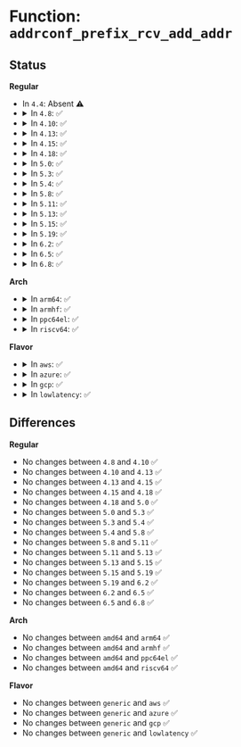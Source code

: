 # Function: <code>addrconf_prefix_rcv_add_addr</code>

## Status
<b>Regular</b>
<ul>
<li>
In <code>4.4</code>: Absent ⚠️
</li>
<li>
<details>
<summary>In <code>4.8</code>: ✅</summary>

```c
int addrconf_prefix_rcv_add_addr(struct net *net, struct net_device *dev, const struct prefix_info *pinfo, struct inet6_dev *in6_dev, const struct in6_addr *addr, int addr_type, u32 addr_flags, bool sllao, bool tokenized, __u32 valid_lft, u32 prefered_lft);
```

**Collision:** Unique Global

**Inline:** No

**Transformation:** False

**Instances:**

```
In net/ipv6/addrconf.c (ffffffff8183d850)
Location: net/ipv6/addrconf.c:2379
Inline: False
Direct callers:
  - net/ipv6/addrconf.c:addrconf_prefix_rcv
```
**Symbols:**

```
ffffffff8183d850-ffffffff8183da7a: addrconf_prefix_rcv_add_addr (STB_GLOBAL)
```
</details>
</li>
<li>
<details>
<summary>In <code>4.10</code>: ✅</summary>

```c
int addrconf_prefix_rcv_add_addr(struct net *net, struct net_device *dev, const struct prefix_info *pinfo, struct inet6_dev *in6_dev, const struct in6_addr *addr, int addr_type, u32 addr_flags, bool sllao, bool tokenized, __u32 valid_lft, u32 prefered_lft);
```

**Collision:** Unique Global

**Inline:** No

**Transformation:** False

**Instances:**

```
In net/ipv6/addrconf.c (ffffffff8186f460)
Location: net/ipv6/addrconf.c:2394
Inline: False
Direct callers:
  - net/ipv6/addrconf.c:addrconf_prefix_rcv
```
**Symbols:**

```
ffffffff8186f460-ffffffff8186f68a: addrconf_prefix_rcv_add_addr (STB_GLOBAL)
```
</details>
</li>
<li>
<details>
<summary>In <code>4.13</code>: ✅</summary>

```c
int addrconf_prefix_rcv_add_addr(struct net *net, struct net_device *dev, const struct prefix_info *pinfo, struct inet6_dev *in6_dev, const struct in6_addr *addr, int addr_type, u32 addr_flags, bool sllao, bool tokenized, __u32 valid_lft, u32 prefered_lft);
```

**Collision:** Unique Global

**Inline:** No

**Transformation:** False

**Instances:**

```
In net/ipv6/addrconf.c (ffffffff81894220)
Location: net/ipv6/addrconf.c:2449
Inline: False
Direct callers:
  - net/ipv6/addrconf.c:addrconf_prefix_rcv
```
**Symbols:**

```
ffffffff81894220-ffffffff81894442: addrconf_prefix_rcv_add_addr (STB_GLOBAL)
```
</details>
</li>
<li>
<details>
<summary>In <code>4.15</code>: ✅</summary>

```c
int addrconf_prefix_rcv_add_addr(struct net *net, struct net_device *dev, const struct prefix_info *pinfo, struct inet6_dev *in6_dev, const struct in6_addr *addr, int addr_type, u32 addr_flags, bool sllao, bool tokenized, __u32 valid_lft, u32 prefered_lft);
```

**Collision:** Unique Global

**Inline:** No

**Transformation:** False

**Instances:**

```
In net/ipv6/addrconf.c (ffffffff81915670)
Location: net/ipv6/addrconf.c:2473
Inline: False
Direct callers:
  - net/ipv6/addrconf.c:addrconf_prefix_rcv
```
**Symbols:**

```
ffffffff81915670-ffffffff819158bc: addrconf_prefix_rcv_add_addr (STB_GLOBAL)
```
</details>
</li>
<li>
<details>
<summary>In <code>4.18</code>: ✅</summary>

```c
int addrconf_prefix_rcv_add_addr(struct net *net, struct net_device *dev, const struct prefix_info *pinfo, struct inet6_dev *in6_dev, const struct in6_addr *addr, int addr_type, u32 addr_flags, bool sllao, bool tokenized, __u32 valid_lft, u32 prefered_lft);
```

**Collision:** Unique Global

**Inline:** No

**Transformation:** False

**Instances:**

```
In net/ipv6/addrconf.c (ffffffff8196cc60)
Location: net/ipv6/addrconf.c:2499
Inline: False
Direct callers:
  - net/ipv6/addrconf.c:addrconf_prefix_rcv
```
**Symbols:**

```
ffffffff8196cc60-ffffffff8196cf01: addrconf_prefix_rcv_add_addr (STB_GLOBAL)
```
</details>
</li>
<li>
<details>
<summary>In <code>5.0</code>: ✅</summary>

```c
int addrconf_prefix_rcv_add_addr(struct net *net, struct net_device *dev, const struct prefix_info *pinfo, struct inet6_dev *in6_dev, const struct in6_addr *addr, int addr_type, u32 addr_flags, bool sllao, bool tokenized, __u32 valid_lft, u32 prefered_lft);
```

**Collision:** Unique Global

**Inline:** No

**Transformation:** False

**Instances:**

```
In net/ipv6/addrconf.c (ffffffff819a2790)
Location: net/ipv6/addrconf.c:2515
Inline: False
Direct callers:
  - net/ipv6/addrconf.c:addrconf_prefix_rcv
```
**Symbols:**

```
ffffffff819a2790-ffffffff819a2a31: addrconf_prefix_rcv_add_addr (STB_GLOBAL)
```
</details>
</li>
<li>
<details>
<summary>In <code>5.3</code>: ✅</summary>

```c
int addrconf_prefix_rcv_add_addr(struct net *net, struct net_device *dev, const struct prefix_info *pinfo, struct inet6_dev *in6_dev, const struct in6_addr *addr, int addr_type, u32 addr_flags, bool sllao, bool tokenized, __u32 valid_lft, u32 prefered_lft);
```

**Collision:** Unique Global

**Inline:** No

**Transformation:** False

**Instances:**

```
In net/ipv6/addrconf.c (ffffffff81a0ee10)
Location: net/ipv6/addrconf.c:2555
Inline: False
Direct callers:
  - net/ipv6/addrconf.c:addrconf_prefix_rcv
```
**Symbols:**

```
ffffffff81a0ee10-ffffffff81a0f09b: addrconf_prefix_rcv_add_addr (STB_GLOBAL)
```
</details>
</li>
<li>
<details>
<summary>In <code>5.4</code>: ✅</summary>

```c
int addrconf_prefix_rcv_add_addr(struct net *net, struct net_device *dev, const struct prefix_info *pinfo, struct inet6_dev *in6_dev, const struct in6_addr *addr, int addr_type, u32 addr_flags, bool sllao, bool tokenized, __u32 valid_lft, u32 prefered_lft);
```

**Collision:** Unique Global

**Inline:** No

**Transformation:** False

**Instances:**

```
In net/ipv6/addrconf.c (ffffffff81a45b50)
Location: net/ipv6/addrconf.c:2557
Inline: False
Direct callers:
  - net/ipv6/addrconf.c:addrconf_prefix_rcv
```
**Symbols:**

```
ffffffff81a45b50-ffffffff81a45ddb: addrconf_prefix_rcv_add_addr (STB_GLOBAL)
```
</details>
</li>
<li>
<details>
<summary>In <code>5.8</code>: ✅</summary>

```c
int addrconf_prefix_rcv_add_addr(struct net *net, struct net_device *dev, const struct prefix_info *pinfo, struct inet6_dev *in6_dev, const struct in6_addr *addr, int addr_type, u32 addr_flags, bool sllao, bool tokenized, __u32 valid_lft, u32 prefered_lft);
```

**Collision:** Unique Global

**Inline:** No

**Transformation:** False

**Instances:**

```
In net/ipv6/addrconf.c (ffffffff81b3c960)
Location: net/ipv6/addrconf.c:2546
Inline: False
Direct callers:
  - net/ipv6/addrconf.c:addrconf_prefix_rcv
```
**Symbols:**

```
ffffffff81b3c960-ffffffff81b3cc44: addrconf_prefix_rcv_add_addr (STB_GLOBAL)
```
</details>
</li>
<li>
<details>
<summary>In <code>5.11</code>: ✅</summary>

```c
int addrconf_prefix_rcv_add_addr(struct net *net, struct net_device *dev, const struct prefix_info *pinfo, struct inet6_dev *in6_dev, const struct in6_addr *addr, int addr_type, u32 addr_flags, bool sllao, bool tokenized, __u32 valid_lft, u32 prefered_lft);
```

**Collision:** Unique Global

**Inline:** No

**Transformation:** False

**Instances:**

```
In net/ipv6/addrconf.c (ffffffff81b4b670)
Location: net/ipv6/addrconf.c:2573
Inline: False
Direct callers:
  - net/ipv6/addrconf.c:addrconf_prefix_rcv
```
**Symbols:**

```
ffffffff81b4b670-ffffffff81b4b95f: addrconf_prefix_rcv_add_addr (STB_GLOBAL)
```
</details>
</li>
<li>
<details>
<summary>In <code>5.13</code>: ✅</summary>

```c
int addrconf_prefix_rcv_add_addr(struct net *net, struct net_device *dev, const struct prefix_info *pinfo, struct inet6_dev *in6_dev, const struct in6_addr *addr, int addr_type, u32 addr_flags, bool sllao, bool tokenized, __u32 valid_lft, u32 prefered_lft);
```

**Collision:** Unique Global

**Inline:** No

**Transformation:** False

**Instances:**

```
In net/ipv6/addrconf.c (ffffffff81b39240)
Location: net/ipv6/addrconf.c:2575
Inline: False
Direct callers:
  - net/ipv6/addrconf.c:addrconf_prefix_rcv
```
**Symbols:**

```
ffffffff81b39240-ffffffff81b39504: addrconf_prefix_rcv_add_addr (STB_GLOBAL)
```
</details>
</li>
<li>
<details>
<summary>In <code>5.15</code>: ✅</summary>

```c
int addrconf_prefix_rcv_add_addr(struct net *net, struct net_device *dev, const struct prefix_info *pinfo, struct inet6_dev *in6_dev, const struct in6_addr *addr, int addr_type, u32 addr_flags, bool sllao, bool tokenized, __u32 valid_lft, u32 prefered_lft);
```

**Collision:** Unique Global

**Inline:** No

**Transformation:** False

**Instances:**

```
In net/ipv6/addrconf.c (ffffffff81bff9e0)
Location: net/ipv6/addrconf.c:2582
Inline: False
Direct callers:
  - net/ipv6/addrconf.c:addrconf_prefix_rcv
```
**Symbols:**

```
ffffffff81bff9e0-ffffffff81bffcb7: addrconf_prefix_rcv_add_addr (STB_GLOBAL)
```
</details>
</li>
<li>
<details>
<summary>In <code>5.19</code>: ✅</summary>

```c
int addrconf_prefix_rcv_add_addr(struct net *net, struct net_device *dev, const struct prefix_info *pinfo, struct inet6_dev *in6_dev, const struct in6_addr *addr, int addr_type, u32 addr_flags, bool sllao, bool tokenized, __u32 valid_lft, u32 prefered_lft);
```

**Collision:** Unique Global

**Inline:** No

**Transformation:** False

**Instances:**

```
In net/ipv6/addrconf.c (ffffffff81d99480)
Location: net/ipv6/addrconf.c:2585
Inline: False
Direct callers:
  - net/ipv6/addrconf.c:addrconf_prefix_rcv
```
**Symbols:**

```
ffffffff81d99480-ffffffff81d99776: addrconf_prefix_rcv_add_addr (STB_GLOBAL)
```
</details>
</li>
<li>
<details>
<summary>In <code>6.2</code>: ✅</summary>

```c
int addrconf_prefix_rcv_add_addr(struct net *net, struct net_device *dev, const struct prefix_info *pinfo, struct inet6_dev *in6_dev, const struct in6_addr *addr, int addr_type, u32 addr_flags, bool sllao, bool tokenized, __u32 valid_lft, u32 prefered_lft);
```

**Collision:** Unique Global

**Inline:** No

**Transformation:** False

**Instances:**

```
In net/ipv6/addrconf.c (ffffffff81f681b0)
Location: net/ipv6/addrconf.c:2585
Inline: False
Direct callers:
  - net/ipv6/addrconf.c:addrconf_prefix_rcv
```
**Symbols:**

```
ffffffff81f681b0-ffffffff81f684a6: addrconf_prefix_rcv_add_addr (STB_GLOBAL)
```
</details>
</li>
<li>
<details>
<summary>In <code>6.5</code>: ✅</summary>

```c
int addrconf_prefix_rcv_add_addr(struct net *net, struct net_device *dev, const struct prefix_info *pinfo, struct inet6_dev *in6_dev, const struct in6_addr *addr, int addr_type, u32 addr_flags, bool sllao, bool tokenized, __u32 valid_lft, u32 prefered_lft);
```

**Collision:** Unique Global

**Inline:** No

**Transformation:** False

**Instances:**

```
In net/ipv6/addrconf.c (ffffffff81fc82a0)
Location: net/ipv6/addrconf.c:2590
Inline: False
Direct callers:
  - net/ipv6/addrconf.c:addrconf_prefix_rcv
```
**Symbols:**

```
ffffffff81fc82a0-ffffffff81fc8596: addrconf_prefix_rcv_add_addr (STB_GLOBAL)
```
</details>
</li>
<li>
<details>
<summary>In <code>6.8</code>: ✅</summary>

```c
int addrconf_prefix_rcv_add_addr(struct net *net, struct net_device *dev, const struct prefix_info *pinfo, struct inet6_dev *in6_dev, const struct in6_addr *addr, int addr_type, u32 addr_flags, bool sllao, bool tokenized, __u32 valid_lft, u32 prefered_lft);
```

**Collision:** Unique Global

**Inline:** No

**Transformation:** False

**Instances:**

```
In net/ipv6/addrconf.c (ffffffff820959d0)
Location: net/ipv6/addrconf.c:2618
Inline: False
Direct callers:
  - net/ipv6/addrconf.c:addrconf_prefix_rcv
```
**Symbols:**

```
ffffffff820959d0-ffffffff82095cc9: addrconf_prefix_rcv_add_addr (STB_GLOBAL)
```
</details>
</li>
</ul>
<b>Arch</b>
<ul>
<li>
<details>
<summary>In <code>arm64</code>: ✅</summary>

```c
int addrconf_prefix_rcv_add_addr(struct net *net, struct net_device *dev, const struct prefix_info *pinfo, struct inet6_dev *in6_dev, const struct in6_addr *addr, int addr_type, u32 addr_flags, bool sllao, bool tokenized, __u32 valid_lft, u32 prefered_lft);
```

**Collision:** Unique Global

**Inline:** No

**Transformation:** False

**Instances:**

```
In net/ipv6/addrconf.c (ffff800010d08508)
Location: net/ipv6/addrconf.c:2557
Inline: False
Direct callers:
  - net/ipv6/addrconf.c:addrconf_prefix_rcv
```
**Symbols:**

```
ffff800010d08508-ffff800010d08874: addrconf_prefix_rcv_add_addr (STB_GLOBAL)
```
</details>
</li>
<li>
<details>
<summary>In <code>armhf</code>: ✅</summary>

```c
int addrconf_prefix_rcv_add_addr(struct net *net, struct net_device *dev, const struct prefix_info *pinfo, struct inet6_dev *in6_dev, const struct in6_addr *addr, int addr_type, u32 addr_flags, bool sllao, bool tokenized, __u32 valid_lft, u32 prefered_lft);
```

**Collision:** Unique Global

**Inline:** No

**Transformation:** False

**Instances:**

```
In net/ipv6/addrconf.c (c0e0ecf8)
Location: net/ipv6/addrconf.c:2557
Inline: False
Direct callers:
  - net/ipv6/addrconf.c:addrconf_prefix_rcv
```
**Symbols:**

```
c0e0ecf8-c0e0ef74: addrconf_prefix_rcv_add_addr (STB_GLOBAL)
```
</details>
</li>
<li>
<details>
<summary>In <code>ppc64el</code>: ✅</summary>

```c
int addrconf_prefix_rcv_add_addr(struct net *net, struct net_device *dev, const struct prefix_info *pinfo, struct inet6_dev *in6_dev, const struct in6_addr *addr, int addr_type, u32 addr_flags, bool sllao, bool tokenized, __u32 valid_lft, u32 prefered_lft);
```

**Collision:** Unique Global

**Inline:** No

**Transformation:** False

**Instances:**

```
In net/ipv6/addrconf.c (c000000000e32a10)
Location: net/ipv6/addrconf.c:2557
Inline: False
Direct callers:
  - net/ipv6/addrconf.c:addrconf_prefix_rcv
```
**Symbols:**

```
c000000000e32a10-c000000000e32d54: addrconf_prefix_rcv_add_addr (STB_GLOBAL)
```
</details>
</li>
<li>
<details>
<summary>In <code>riscv64</code>: ✅</summary>

```c
int addrconf_prefix_rcv_add_addr(struct net *net, struct net_device *dev, const struct prefix_info *pinfo, struct inet6_dev *in6_dev, const struct in6_addr *addr, int addr_type, u32 addr_flags, bool sllao, bool tokenized, __u32 valid_lft, u32 prefered_lft);
```

**Collision:** Unique Global

**Inline:** No

**Transformation:** False

**Instances:**

```
In net/ipv6/addrconf.c (ffffffe0008505ac)
Location: net/ipv6/addrconf.c:2557
Inline: False
Direct callers:
  - net/ipv6/addrconf.c:addrconf_prefix_rcv
```
**Symbols:**

```
ffffffe0008505ac-ffffffe0008507c8: addrconf_prefix_rcv_add_addr (STB_GLOBAL)
```
</details>
</li>
</ul>
<b>Flavor</b>
<ul>
<li>
<details>
<summary>In <code>aws</code>: ✅</summary>

```c
int addrconf_prefix_rcv_add_addr(struct net *net, struct net_device *dev, const struct prefix_info *pinfo, struct inet6_dev *in6_dev, const struct in6_addr *addr, int addr_type, u32 addr_flags, bool sllao, bool tokenized, __u32 valid_lft, u32 prefered_lft);
```

**Collision:** Unique Global

**Inline:** No

**Transformation:** False

**Instances:**

```
In net/ipv6/addrconf.c (ffffffff819e51e0)
Location: net/ipv6/addrconf.c:2557
Inline: False
Direct callers:
  - net/ipv6/addrconf.c:addrconf_prefix_rcv
```
**Symbols:**

```
ffffffff819e51e0-ffffffff819e546b: addrconf_prefix_rcv_add_addr (STB_GLOBAL)
```
</details>
</li>
<li>
<details>
<summary>In <code>azure</code>: ✅</summary>

```c
int addrconf_prefix_rcv_add_addr(struct net *net, struct net_device *dev, const struct prefix_info *pinfo, struct inet6_dev *in6_dev, const struct in6_addr *addr, int addr_type, u32 addr_flags, bool sllao, bool tokenized, __u32 valid_lft, u32 prefered_lft);
```

**Collision:** Unique Global

**Inline:** No

**Transformation:** False

**Instances:**

```
In net/ipv6/addrconf.c (ffffffff819a1fa0)
Location: net/ipv6/addrconf.c:2557
Inline: False
Direct callers:
  - net/ipv6/addrconf.c:addrconf_prefix_rcv
```
**Symbols:**

```
ffffffff819a1fa0-ffffffff819a222b: addrconf_prefix_rcv_add_addr (STB_GLOBAL)
```
</details>
</li>
<li>
<details>
<summary>In <code>gcp</code>: ✅</summary>

```c
int addrconf_prefix_rcv_add_addr(struct net *net, struct net_device *dev, const struct prefix_info *pinfo, struct inet6_dev *in6_dev, const struct in6_addr *addr, int addr_type, u32 addr_flags, bool sllao, bool tokenized, __u32 valid_lft, u32 prefered_lft);
```

**Collision:** Unique Global

**Inline:** No

**Transformation:** False

**Instances:**

```
In net/ipv6/addrconf.c (ffffffff81a4fc60)
Location: net/ipv6/addrconf.c:2557
Inline: False
Direct callers:
  - net/ipv6/addrconf.c:addrconf_prefix_rcv
```
**Symbols:**

```
ffffffff81a4fc60-ffffffff81a4feeb: addrconf_prefix_rcv_add_addr (STB_GLOBAL)
```
</details>
</li>
<li>
<details>
<summary>In <code>lowlatency</code>: ✅</summary>

```c
int addrconf_prefix_rcv_add_addr(struct net *net, struct net_device *dev, const struct prefix_info *pinfo, struct inet6_dev *in6_dev, const struct in6_addr *addr, int addr_type, u32 addr_flags, bool sllao, bool tokenized, __u32 valid_lft, u32 prefered_lft);
```

**Collision:** Unique Global

**Inline:** No

**Transformation:** False

**Instances:**

```
In net/ipv6/addrconf.c (ffffffff81a5bc40)
Location: net/ipv6/addrconf.c:2557
Inline: False
Direct callers:
  - net/ipv6/addrconf.c:addrconf_prefix_rcv
```
**Symbols:**

```
ffffffff81a5bc40-ffffffff81a5bee4: addrconf_prefix_rcv_add_addr (STB_GLOBAL)
```
</details>
</li>
</ul>

## Differences
<b>Regular</b>
<ul>
<li>
No changes between <code>4.8</code> and <code>4.10</code> ✅
</li>
<li>
No changes between <code>4.10</code> and <code>4.13</code> ✅
</li>
<li>
No changes between <code>4.13</code> and <code>4.15</code> ✅
</li>
<li>
No changes between <code>4.15</code> and <code>4.18</code> ✅
</li>
<li>
No changes between <code>4.18</code> and <code>5.0</code> ✅
</li>
<li>
No changes between <code>5.0</code> and <code>5.3</code> ✅
</li>
<li>
No changes between <code>5.3</code> and <code>5.4</code> ✅
</li>
<li>
No changes between <code>5.4</code> and <code>5.8</code> ✅
</li>
<li>
No changes between <code>5.8</code> and <code>5.11</code> ✅
</li>
<li>
No changes between <code>5.11</code> and <code>5.13</code> ✅
</li>
<li>
No changes between <code>5.13</code> and <code>5.15</code> ✅
</li>
<li>
No changes between <code>5.15</code> and <code>5.19</code> ✅
</li>
<li>
No changes between <code>5.19</code> and <code>6.2</code> ✅
</li>
<li>
No changes between <code>6.2</code> and <code>6.5</code> ✅
</li>
<li>
No changes between <code>6.5</code> and <code>6.8</code> ✅
</li>
</ul>
<b>Arch</b>
<ul>
<li>
No changes between <code>amd64</code> and <code>arm64</code> ✅
</li>
<li>
No changes between <code>amd64</code> and <code>armhf</code> ✅
</li>
<li>
No changes between <code>amd64</code> and <code>ppc64el</code> ✅
</li>
<li>
No changes between <code>amd64</code> and <code>riscv64</code> ✅
</li>
</ul>
<b>Flavor</b>
<ul>
<li>
No changes between <code>generic</code> and <code>aws</code> ✅
</li>
<li>
No changes between <code>generic</code> and <code>azure</code> ✅
</li>
<li>
No changes between <code>generic</code> and <code>gcp</code> ✅
</li>
<li>
No changes between <code>generic</code> and <code>lowlatency</code> ✅
</li>
</ul>
